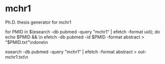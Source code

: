 # mchr1
Ph.D. thesis generator for mchr1

for PMID in $(esearch -db pubmed -query "mchr1" | efetch -format uid); do echo $PMID && \n    efetch -db pubmed -id $PMID -format abstract > "$PMID.txt"\ndone\n

esearch -db pubmed -query "mchr1" | efetch -format abstract > out-mchr1.txt\n

